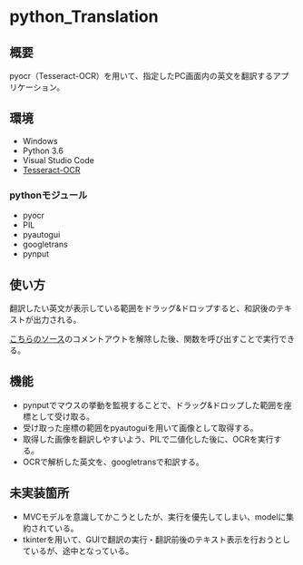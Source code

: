 # python_Translation
## 概要
pyocr（Tesseract-OCR）を用いて、指定したPC画面内の英文を翻訳するアプリケーション。

## 環境
- Windows
- Python 3.6
- Visual Studio Code
- [Tesseract-OCR](https://github.com/tesseract-ocr/tesseract)
### pythonモジュール
- pyocr
- PIL
- pyautogui
- googletrans
- pynput

## 使い方
翻訳したい英文が表示している範囲をドラッグ&ドロップすると、和訳後のテキストが出力される。

[こちらのソース](https://github.com/tkdhiroki/python_Translation/blob/87d4a4e4913e65ea1cef1163fd238b857ed0cc13/Transister/src/translation/models/translate.py#L85C1-L90C17)のコメントアウトを解除した後、関数を呼び出すことで実行できる。
## 機能
- pynputでマウスの挙動を監視することで、ドラッグ&ドロップした範囲を座標として受け取る。
- 受け取った座標の範囲をpyautoguiを用いて画像として取得する。
- 取得した画像を翻訳しやすいよう、PILで二値化した後に、OCRを実行する。
- OCRで解析した英文を、googletransで和訳する。



## 未実装箇所
- MVCモデルを意識してかこうとしたが、実行を優先してしまい、modelに集約されている。
- tkinterを用いて、GUIで翻訳の実行・翻訳前後のテキスト表示を行おうとしているが、途中となっている。

